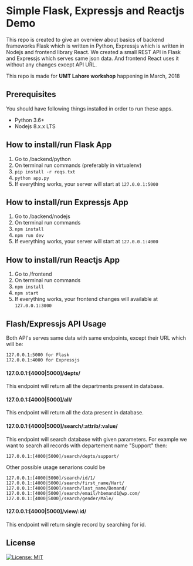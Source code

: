 # Simple Flask, Expressjs and Reactjs Demo

This repo is created to give an overview about basics of backend frameworks Flask which is written in Python, Expressjs which is written in Nodejs and frontend library React. We created a small REST API in Flask and Expressjs which serves same json data. And frontend React uses it without any changes except API URL.

This repo is made for **UMT Lahore workshop** happening in March, 2018

## Prerequisites

You should have following things installed in order to run these apps.

 - Python 3.6+
 - Nodejs 8.x.x LTS

## How to install/run Flask App

 1. Go to /backend/python
 2. On terminal run commands (preferably in virtualenv)
 3.  `pip install -r reqs.txt`
 4. `python app.py`
 5. If everything works, your server will start at `127.0.0.1:5000`

## How to install/run Expressjs App

 1. Go to /backend/nodejs
 2. On terminal run commands
 3.  `npm install`
 4. `npm run dev`
 5. If everything works, your server will start at `127.0.0.1:4000`

## How to install/run Reactjs App
 1. Go to /frontend
 2. On terminal run commands
 3.  `npm install`
 4. `npm start`
 5. If everything works, your frontend changes will available at `127.0.0.1:3000`

## Flash/Expressjs API Usage
Both API's serves same data with same endpoints, except their URL which will be:

    127.0.0.1:5000 for Flask
    172.0.0.1:4000 for Expressjs
   
   #### 127.0.0.1:[4000|5000]/depts/
   
This endpoint will return all the departments present in database.

   #### 127.0.0.1:[4000|5000]/all/
   
This endpoint will return all the data present in database.

   #### 127.0.0.1:[4000|5000]/search/:attrib/:value/
   
This endpoint will search database with given parameters. For example we want to search all records with departement name "Support" then:

    127.0.0.1:[4000|5000]/search/depts/support/

Other possible usage senarions could be

    127.0.0.1:[4000|5000]/search/id/1/
    127.0.0.1:[4000|5000]/search/first_name/Hart/
    127.0.0.1:[4000|5000]/search/last_name/Bemand/
    127.0.0.1:[4000|5000]/search/email/hbemand1@wp.com/
    127.0.0.1:[4000|5000]/search/gender/Male/

   #### 127.0.0.1:[4000|5000]/view/:id/
   
This endpoint will return single record by searching for id.


## License

[![License: MIT](https://img.shields.io/badge/License-MIT-yellow.svg)](https://opensource.org/licenses/MIT)
